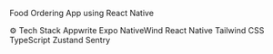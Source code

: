 Food Ordering App using React Native

⚙️ Tech Stack
Appwrite
Expo 
NativeWind 
React Native
Tailwind CSS
TypeScript 
Zustand 
Sentry 
